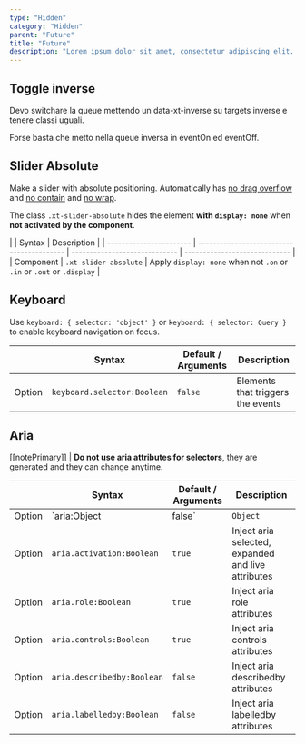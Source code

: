 ```yaml
---
type: "Hidden"
category: "Hidden"
parent: "Future"
title: "Future"
description: "Lorem ipsum dolor sit amet, consectetur adipiscing elit. Nunc tempus laoreet leo sit amet iaculis."
---
```


## Toggle inverse	

Devo switchare la queue mettendo un data-xt-inverse su targets inverse e tenere classi uguali.

Forse basta che metto nella queue inversa in eventOn ed eventOff.

<demo>
  <demoinline src="demos/components/toggle/animation-inverse">
  </demoinline>
</demo>

<demo>
  <demoinline src="demos/components/toggle/animation">
  </demoinline>
</demo>

## Slider Absolute

Make a slider with absolute positioning. Automatically has [no drag overflow](/components/slider/interaction#drag) and [no contain](/components/slider/position#contain) and [no wrap](/components/slider/position#wrap).

The class `.xt-slider-absolute` hides the element **with `display: none`** when **not activated by the component**.

<div class="xt-overflow-sub overflow-y-hidden overflow-x-scroll my-5 xt-my-auto w-full">

|               | Syntax                          | Description                   |
| ----------------------- | ----------------------------------------- | ----------------------------- | ----------------------------- |
| Component                  | `.xt-slider-absolute`                     | Apply `display: none` when not `.on` or `.in` or `.out` or `.display`            |

</div>

## Keyboard

Use `keyboard: { selector: 'object' }` or `keyboard: { selector: Query }` to enable keyboard navigation on focus.

<div class="xt-overflow-sub overflow-y-hidden overflow-x-scroll my-5 xt-my-auto w-full">

|                         | Syntax                                    | Default / Arguments                       | Description                   |
| ----------------------- | ----------------------------------------- | ----------------------------- | ----------------------------- |
| Option                  | `keyboard.selector:Boolean`                          | `false`        | Elements that triggers the events            |

</div>

<demo>
  <demoinline src="demos/components/toggle/usability-keyboard">
  </demoinline>
</demo>

## Aria

[[notePrimary]]
| **Do not use aria attributes for selectors**, they are generated and they can change anytime.

<div class="xt-overflow-sub overflow-y-hidden overflow-x-scroll my-5 xt-my-auto w-full">

|                         | Syntax                                    | Default / Arguments                       | Description                   |
| ----------------------- | ----------------------------------------- | ----------------------------- | ----------------------------- |
| Option                  | `aria:Object|false`                          | `Object`        | Inject aria attributes            |
| Option                  | `aria.activation:Boolean`                          | `true`        | Inject aria selected, expanded and live attributes            |
| Option                  | `aria.role:Boolean`                          | `true`        | Inject aria role attributes            |
| Option                  | `aria.controls:Boolean`                          | `true`        | Inject aria controls attributes            |
| Option                  | `aria.describedby:Boolean`                          | `false`        | Inject aria describedby attributes            |
| Option                  | `aria.labelledby:Boolean`                          | `false`        | Inject aria labelledby attributes            |

</div>
